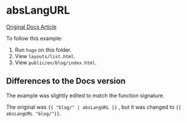 # absLangURL
[Original Docs Article](https://gohugo.io/functions/abslangurl/)

To follow this example:
1. Run `hugo` on this folder.
2. View `layouts/list.html`.
3. View `public/en/blog/index.html`.

## Differences to the Docs version

The example was slightly edited to match the function signature. 

The original was `{{ "blog/" | absLangURL }}` , but it was changed to `{{ absLangURL "blog/"}}`.